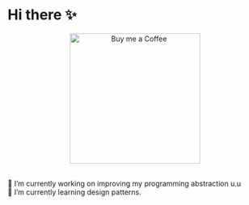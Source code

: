 # Hi there ✨
<p align="center">
  <a><img align="center" alt="Buy me a Coffee" width="258px" src="https://i.pinimg.com/originals/ab/dc/be/abdcbe5fdef8ee78bdc312cda2b67df6.gif" /></a>
</p>
<br>
🔭 I’m currently working on improving my programming abstraction u.u <br>
🌱 I’m currently learning design patterns.

<!--
**HpLiz/HpLiz** is a ✨ About me... ✨ repository because its `README.md` (this file) appears on your GitHub profile.

Here are some ideas to get you started:

- 👯 I’m looking to collaborate on ...
- 🤔 I’m looking for help with ...
- 💬 Ask me about ...
- 📫 How to reach me: ...
- 😄 Pronouns: ...
- ⚡ Fun fact: ...
-->

